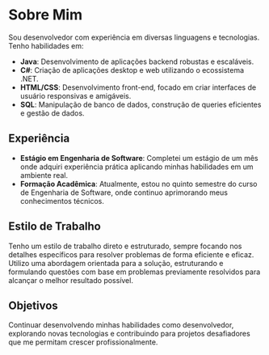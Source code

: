 # Sobre Mim 

Sou desenvolvedor com experiência em diversas linguagens e tecnologias. Tenho habilidades em:

- **Java**: Desenvolvimento de aplicações backend robustas e escaláveis.
- **C#**: Criação de aplicações desktop e web utilizando o ecossistema .NET.
- **HTML/CSS**: Desenvolvimento front-end, focado em criar interfaces de usuário responsivas e amigáveis.
- **SQL**: Manipulação de banco de dados, construção de queries eficientes e gestão de dados.

## Experiência

- **Estágio em Engenharia de Software**: Completei um estágio de um mês onde adquiri experiência prática aplicando minhas habilidades em um ambiente real.
- **Formação Acadêmica**: Atualmente, estou no quinto semestre do curso de Engenharia de Software, onde continuo aprimorando meus conhecimentos técnicos.

## Estilo de Trabalho

Tenho um estilo de trabalho direto e estruturado, sempre focando nos detalhes específicos para resolver problemas de forma eficiente e eficaz. Utilizo uma abordagem orientada para a solução, estruturando e formulando questões com base em problemas previamente resolvidos para alcançar o melhor resultado possível.

## Objetivos

Continuar desenvolvendo minhas habilidades como desenvolvedor, explorando novas tecnologias e contribuindo para projetos desafiadores que me permitam crescer profissionalmente.
